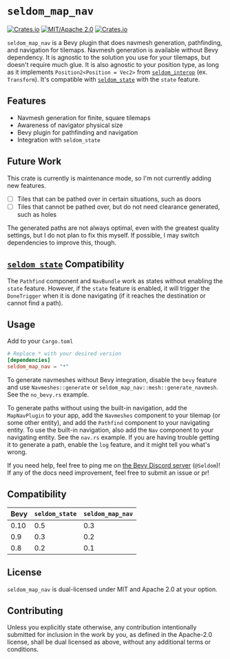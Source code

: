 # `seldom_map_nav`

[![Crates.io](https://img.shields.io/crates/v/seldom_map_nav.svg)](https://crates.io/crates/seldom_map_nav)
[![MIT/Apache 2.0](https://img.shields.io/badge/license-MIT%2FApache-blue.svg)](https://github.com/Seldom-SE/seldom_map_nav#license)
[![Crates.io](https://img.shields.io/crates/d/seldom_map_nav.svg)](https://crates.io/crates/seldom_map_nav)

`seldom_map_nav` is a Bevy plugin that does navmesh generation, pathfinding, and navigation
for tilemaps. Navmesh generation is available without Bevy dependency. It is agnostic
to the solution you use for your tilemaps, but doesn't require much glue. It is also agnostic
to your position type, as long as it implements `Position2<Position = Vec2>`
from [`seldom_interop`](https://github.com/Seldom-SE/seldom_interop) (ex. `Transform`).
It's compatible with [`seldom_state`](https://github.com/Seldom-SE/seldom_state)
with the `state` feature.

## Features

* Navmesh generation for finite, square tilemaps
* Awareness of navigator physical size
* Bevy plugin for pathfinding and navigation
* Integration with `seldom_state`

## Future Work

This crate is currently is maintenance mode, so I'm not currently adding new features.

- [ ] Tiles that can be pathed over in certain situations, such as doors
- [ ] Tiles that cannot be pathed over, but do not need clearance generated, such as holes

The generated paths are not always optimal, even with the greatest quality settings,
but I do not plan to fix this myself. If possible, I may switch dependencies to improve this,
though.

## [`seldom_state`](https://github.com/Seldom-SE/seldom_state) Compatibility

The `Pathfind` component and `NavBundle` work as states without enabling the `state` feature.
However, if the `state` feature is enabled, it will trigger the `DoneTrigger` when it is done
navigating (if it reaches the destination or cannot find a path).

## Usage

Add to your `Cargo.toml`

```toml
# Replace * with your desired version
[dependencies]
seldom_map_nav = "*"
```

To generate navmeshes without Bevy integration, disable the `bevy` feature
and use `Navmeshes::generate` or `seldom_map_nav::mesh::generate_navmesh`.
See the `no_bevy.rs` example.

To generate paths without using the built-in navigation, add the `MapNavPlugin` to your app,
add the `Navmeshes` component to your tilemap (or some other entity), and add
the `Pathfind` component to your navigating entity. To use the built-in navigation, also add
the `Nav` component to your navigating entity. See the `nav.rs` example. If you are having trouble
getting it to generate a path, enable the `log` feature, and it might tell you what's wrong.

If you need help, feel free to ping me
on [the Bevy Discord server](https://discord.com/invite/bevy) (`@Seldom`)! If any of the docs
need improvement, feel free to submit an issue or pr!

## Compatibility

| Bevy | `seldom_state` | `seldom_map_nav` |
| ---- | -------------- | ---------------- |
| 0.10 | 0.5            | 0.3              |
| 0.9  | 0.3            | 0.2              |
| 0.8  | 0.2            | 0.1              |

## License

`seldom_map_nav` is dual-licensed under MIT and Apache 2.0 at your option.

## Contributing

Unless you explicitly state otherwise, any contribution intentionally submitted for inclusion
in the work by you, as defined in the Apache-2.0 license, shall be dual licensed as above,
without any additional terms or conditions.
